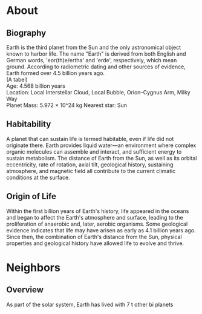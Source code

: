 # About

## Biography 
Earth is the third planet from the Sun and the only astronomical object known to harbor life. The name "Earth" is derived from both English and German words, 'eor(th)e/ertha' and 'erde', respectively, which mean ground. According to radiometric dating and other sources of evidence, Earth formed over 4.5 billion years ago.   
(A tabel)  
Age:  4.568 billion years     
Location: Local Interstellar Cloud, Local Bubble, Orion–Cygnus Arm, Milky Way  
Planet Mass: 5.972 × 10^24 kg 
Nearest star: Sun

## Habitability
A planet that can sustain life is termed habitable, even if life did not originate there. Earth provides liquid water—an environment where complex organic molecules can assemble and interact, and sufficient energy to sustain metabolism. The distance of Earth from the Sun, as well as its orbital eccentricity, rate of rotation, axial tilt, geological history, sustaining atmosphere, and magnetic field all contribute to the current climatic conditions at the surface.

## Origin of Life
Within the first billion years of Earth's history, life appeared in the oceans and began to affect the Earth's atmosphere and surface, leading to the proliferation of anaerobic and, later, aerobic organisms. Some geological evidence indicates that life may have arisen as early as 4.1 billion years ago. Since then, the combination of Earth's distance from the Sun, physical properties and geological history have allowed life to evolve and thrive.

# Neighbors

## Overview
As part of the solar system, Earth has lived with 7 t other bi planets

